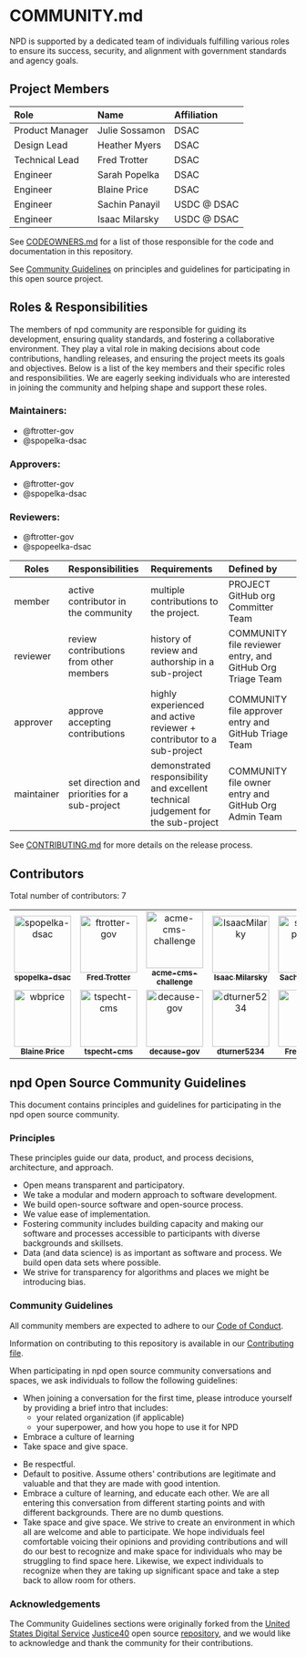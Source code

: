 # COMMUNITY.md

NPD is supported by a dedicated team of individuals fulfilling various roles to ensure its success, security, and alignment with government standards and agency goals.

## Project Members


| Role   | Name    | Affiliation    |
| :----- | :------ | :------------- |
| Product Manager | Julie Sossamon | DSAC |
| Design Lead | Heather Myers | DSAC |
| Technical Lead | Fred Trotter | DSAC |
| Engineer | Sarah Popelka | DSAC |
| Engineer | Blaine Price | DSAC |
| Engineer | Sachin Panayil | USDC @ DSAC |
| Engineer | Isaac Milarsky | USDC @ DSAC |

See [CODEOWNERS.md](.github/CODEOWNERS.md) for a list of those responsible for the code and documentation in this repository.

See [Community Guidelines](#NPD-open-source-community-guidelines) on principles and guidelines for participating in this open source project.

## Roles & Responsibilities

The members of npd community are responsible for guiding its development, ensuring quality standards, and fostering a collaborative environment. They play a vital role in making decisions about code contributions, handling releases, and ensuring the project meets its goals and objectives. Below is a list of the key members and their specific roles and responsibilities. We are eagerly seeking individuals who are interested in joining the community and helping shape and support these roles.

### Maintainers:

- @ftrotter-gov
- @spopelka-dsac

### Approvers:

- @ftrotter-gov
- @spopelka-dsac


### Reviewers:

- @ftrotter-gov
- @spopeelka-dsac


| Roles      | Responsibilities                               | Requirements                                                                      | Defined by                                                |
| ---------- | :--------------------------------------------- | :-------------------------------------------------------------------------------- | :-------------------------------------------------------- |
| member     | active contributor in the community            | multiple contributions to the project.                                            | PROJECT GitHub org Committer Team                         |
| reviewer   | review contributions from other members        | history of review and authorship in a sub-project                                 | COMMUNITY file reviewer entry, and GitHub Org Triage Team |
| approver   | approve accepting contributions                | highly experienced and active reviewer + contributor to a sub-project             | COMMUNITY file approver entry and GitHub Triage Team      |
| maintainer | set direction and priorities for a sub-project | demonstrated responsibility and excellent technical judgement for the sub-project | COMMUNITY file owner entry and GitHub Org Admin Team      |

See [CONTRIBUTING.md](CONTRIBUTING.md) for more details on the release process.

## Contributors

Total number of contributors: <!--CONTRIBUTOR COUNT START--> 7 <!--CONTRIBUTOR COUNT END-->

<!-- readme: contributors -start -->
<table>
	<tbody>
		<tr>
            <td align="center">
                <a href="https://github.com/spopelka-dsac">
                    <img src="https://avatars.githubusercontent.com/u/216547207?v=4" width="100;" alt="spopelka-dsac"/>
                    <br />
                    <sub><b>spopelka-dsac</b></sub>
                </a>
            </td>
            <td align="center">
                <a href="https://github.com/ftrotter-gov">
                    <img src="https://avatars.githubusercontent.com/u/218619890?v=4" width="100;" alt="ftrotter-gov"/>
                    <br />
                    <sub><b>Fred Trotter</b></sub>
                </a>
            </td>
            <td align="center">
                <a href="https://github.com/acme-cms-challenge">
                    <img src="https://avatars.githubusercontent.com/u/70127703?v=4" width="100;" alt="acme-cms-challenge"/>
                    <br />
                    <sub><b>acme-cms-challenge</b></sub>
                </a>
            </td>
            <td align="center">
                <a href="https://github.com/IsaacMilarky">
                    <img src="https://avatars.githubusercontent.com/u/24639268?v=4" width="100;" alt="IsaacMilarky"/>
                    <br />
                    <sub><b>Isaac Milarsky</b></sub>
                </a>
            </td>
            <td align="center">
                <a href="https://github.com/sachin-panayil">
                    <img src="https://avatars.githubusercontent.com/u/79382140?v=4" width="100;" alt="sachin-panayil"/>
                    <br />
                    <sub><b>Sachin Panayil</b></sub>
                </a>
            </td>
            <td align="center">
                <a href="https://github.com/abachman-dsac">
                    <img src="https://avatars.githubusercontent.com/u/234042721?v=4" width="100;" alt="abachman-dsac"/>
                    <br />
                    <sub><b>Adam Bachman</b></sub>
                </a>
            </td>
		</tr>
		<tr>
            <td align="center">
                <a href="https://github.com/wbprice">
                    <img src="https://avatars.githubusercontent.com/u/2590422?v=4" width="100;" alt="wbprice"/>
                    <br />
                    <sub><b>Blaine Price</b></sub>
                </a>
            </td>
            <td align="center">
                <a href="https://github.com/tspecht-cms">
                    <img src="https://avatars.githubusercontent.com/u/237267425?v=4" width="100;" alt="tspecht-cms"/>
                    <br />
                    <sub><b>tspecht-cms</b></sub>
                </a>
            </td>
            <td align="center">
                <a href="https://github.com/decause-gov">
                    <img src="https://avatars.githubusercontent.com/u/107957201?v=4" width="100;" alt="decause-gov"/>
                    <br />
                    <sub><b>decause-gov</b></sub>
                </a>
            </td>
            <td align="center">
                <a href="https://github.com/dturner5234">
                    <img src="https://avatars.githubusercontent.com/u/232453748?v=4" width="100;" alt="dturner5234"/>
                    <br />
                    <sub><b>dturner5234</b></sub>
                </a>
            </td>
            <td align="center">
                <a href="https://github.com/ftrotter">
                    <img src="https://avatars.githubusercontent.com/u/83133?v=4" width="100;" alt="ftrotter"/>
                    <br />
                    <sub><b>Fred Trotter</b></sub>
                </a>
            </td>
		</tr>
	<tbody>
</table>
<!-- readme: contributors -end -->

<!--
### Alumni

TODO: Who are the past maintainers or contributors who previously played significant roles in this project who are no longer actively involved? Consider including their roles and dates for context.

We'd like to acknowledge the following individuals for their past contributions of this project:
-->

## npd Open Source Community Guidelines

This document contains principles and guidelines for participating in the npd open source community.

### Principles

These principles guide our data, product, and process decisions, architecture, and approach.

- Open means transparent and participatory.
- We take a modular and modern approach to software development.
- We build open-source software and open-source process.
- We value ease of implementation.
- Fostering community includes building capacity and making our software and processes accessible to participants with diverse backgrounds and skillsets.
- Data (and data science) is as important as software and process. We build open data sets where possible.
- We strive for transparency for algorithms and places we might be introducing bias.

### Community Guidelines

All community members are expected to adhere to our [Code of Conduct](CODE_OF_CONDUCT.md).

Information on contributing to this repository is available in our [Contributing file](CONTRIBUTING.md).

When participating in npd open source community conversations and spaces, we ask individuals to follow the following guidelines:

- When joining a conversation for the first time, please introduce yourself by providing a brief intro that includes:
  - your related organization (if applicable)
  - your superpower, and how you hope to use it for NPD
- Embrace a culture of learning
- Take space and give space. 
<!-- TODO: Add if your repo has a community chat - Be present when joining synchronous conversations such as our community chat. Why be here if you're not going to _be here_? -->
- Be respectful.
- Default to positive. Assume others' contributions are legitimate and valuable and that they are made with good intention.
- Embrace a culture of learning, and educate each other. We are all entering this conversation from different starting points and with different backgrounds. There are no dumb questions.
- Take space and give space. We strive to create an environment in which all are welcome and able to participate. We hope individuals feel comfortable voicing their opinions and providing contributions and will do our best to recognize and make space for individuals who may be struggling to find space here. Likewise, we expect individuals to recognize when they are taking up significant space and take a step back to allow room for others.

### Acknowledgements

The Community Guidelines sections were originally forked from the [United States Digital Service](https://usds.gov) [Justice40](https://thejustice40.com) open source [repository](https://github.com/usds/justice40-tool), and we would like to acknowledge and thank the community for their contributions.
